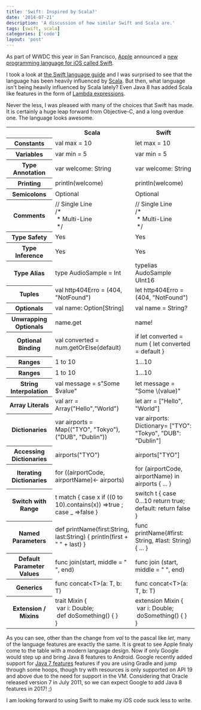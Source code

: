 ```yaml
---
title: 'Swift: Inspired by Scala?'
date: '2014-07-21'
description: 'A discussion of how similar Swift and Scala are.'
tags: [swift, scala]
categories: ['code']
layout: 'post'
---
```


As part of WWDC this year in San Francisco,
[Apple](http://apple.com) announced a [new programming language for
iOS called
Swift](http://techcrunch.com/2014/06/02/apple-launches-swift-a-new-programming-language-for-writing-ios-and-os-x-apps/).

I took a look at [the Swift language
guide](https://developer.apple.com/library/prerelease/ios/documentation/Swift/Conceptual/Swift_Programming_Language/TheBasics.html#//apple_ref/doc/uid/TP40014097-CH5-XID_399)
and I was surprised to see that the language has been heavily
influenced by [Scala](http://www.scala-lang.org/). But then, what language isn't being heavily influenced by Scala lately? Even Java 8 has added Scala like features in the form
of [Lambda expressions](https://leanpub.com/whatsnewinjava8/read#leanpub-auto-lambda-expressions).

Never the less, I was pleased with many of the choices that Swift has
made. It is certainly a huge leap forward from Objective-C, and a long
overdue one. The language looks awesome.

<table class="table table-striped table-bordered table-hover table-condensed">
<tr>
	<th></th>
	<th>Scala</th>
	<th>Swift</th>
</tr>
<tr>
	<th>Constants</th>
	<td>val max = 10</td>
	<td>let max = 10</td>
</tr>
<tr>
	<th>Variables</th>
	<td>var min = 5</td>
	<td>var min = 5</td>
</tr>
<tr>
	<th>Type Annotation</th>
	<td>var welcome: String</td>
	<td>var welcome: String</td>
</tr>
<tr>
	<th>Printing</th>
	<td>println(welcome)</td>
	<td>println(welcome)</td>
</tr>
<tr>
	<th>Semicolons</th>
	<td>Optional</td>
	<td>Optional</td>
</tr>
<tr>
	<th>Comments</th>
	<td>// Single Line <br/> /*<br/>&nbsp;* Multi-Line<br/>&nbsp;*/</td>
	<td>// Single Line <br/> /*<br/>&nbsp;* Multi-Line<br/>&nbsp;*/</td>
</tr>
<tr>
	<th>Type Safety</th>
	<td>Yes</td>
	<td>Yes</td>
</tr>
<tr>
	<th>Type Inference</th>
	<td>Yes</td>
	<td>Yes</td>
</tr>
<tr>
	<th>Type Alias</th>
	<td>type AudioSample = Int</td>
	<td>typelias AudoSample UInt16</td>
</tr>
<tr>
	<th>Tuples</th>
	<td>val http404Erro = (404, "NotFound")</td>
	<td>let http404Erro = (404, "NotFound")</td>
</tr>
<tr>
	<th>Optionals</th>
	<td>val name: Option[String]</td>
	<td>val name = String?</td>
</tr>
<tr>
	<th>Unwrapping Optionals</th>
	<td>name.get</td>
	<td>name!</td>
</tr>
<tr>
	<th>Optional Binding</th>
	<td>val converted = num.getOrElse(default)</td>
	<td>if let converted = num { let converted = default }</td>
</tr>
<tr>
	<th>Ranges</th>
	<td>1 to 10</td>
	<td>1...10</td>
</tr>
<tr>
	<th>Ranges</th>
	<td>1 to 10</td>
	<td>1...10</td>
</tr>
<tr>
	<th>String Interpolation</th>
	<td>val message = s"Some $value"</td>
	<td>let message = "Some \(value)"</td>
</tr>
<tr>
	<th>Array Literals</th>
	<td>val arr = Array("Hello","World")</td>
	<td>let arr = ["Hello", "World"]</td>
</tr>
<tr>
	<th>Dictionaries</th>
	<td>var airports = Map(("TYO", "Tokyo"), ("DUB", "Dublin"))</td>
	<td>var airports: Dictionary<String, String>= ["TYO": "Tokyo", "DUB": "Dublin"]</td>
</tr>
<tr>
	<th>Accessing Dictionaries</th>
	<td>airports("TYO")</td>
	<td>airports["TYO"]</td>
</tr>
<tr>
	<th>Iterating Dictionaries</th>
	<td>for ((airportCode, airportName)<- airports)</td>
	<td>for (airportCode, airportName) in airports { ... }</td>
</tr>
<tr>
	<th>Switch with Range</th>
	<td>t match { case x if ((0 to 10).contains(x)) =>true ; case _ =>false }</td>
	<td>switch t { case 0...10 return true; default: return false }</td>
</tr>
<tr>
	<th>Named Parameters</th>
	<td>def printName(first:String, last:String) { println(first + " " + last) }</td>
	<td>func printName(#first: String, #last: String) { ... }</td>
</tr>
<tr>
	<th>Default Parameter Values</th>
	<td>func join(start, middle = " ", end)</td>
	<td>func join (start, middle = " ", end)</td>
</tr>
<tr>
	<th>Generics</th>
	<td>func concat&lt;T&gt;(a: T, b: T)</td>
	<td>func concat&lt;T&gt;(a: T, b: T)</td>
</tr>
<tr>
	<th>Extension / Mixins</th>
	<td>trait Mixin {<br/>&nbsp;var i: Double;<br/>&nbsp;def doSomething() { }<br/> } </td>
	<td>extension Mixin {<br/>&nbsp;var i: Double;<br/>&nbsp;doSomething() { }<br/> } </td>
</tr>
</table>

As you can see, other than the change from *val* to the pascal like
*let*, many of the language features are exactly the same.  It is
great to see Apple finaly come to the table with a modern language
design. Now if only Google would step up and bring Java 8 features to
Android. Google recently added support for [Java 7
features](http://tools.android.com/tech-docs/new-build-system/user-guide#TOC-Using-sourceCompatibility-1.7)
features if you are using Gradle and jump through some hoops, though
try with resources is only supported on API 19 and above due to the
need for support in the VM. Considering that Oracle released version 7
in July 2011, so we can expect Google to add Java 8 features in 2017!
;)

I am looking forward to using Swift to make my iOS code suck less to write.
